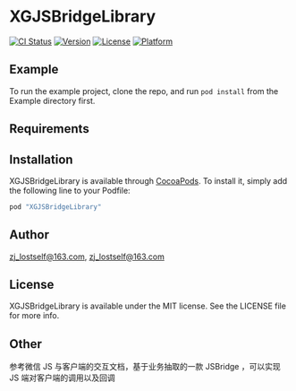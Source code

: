 # XGJSBridgeLibrary

[![CI Status](http://img.shields.io/travis/zj_lostself@163.com/XGJSBridgeLibrary.svg?style=flat)](https://travis-ci.org/zj_lostself@163.com/XGJSBridgeLibrary)
[![Version](https://img.shields.io/cocoapods/v/XGJSBridgeLibrary.svg?style=flat)](http://cocoapods.org/pods/XGJSBridgeLibrary)
[![License](https://img.shields.io/cocoapods/l/XGJSBridgeLibrary.svg?style=flat)](http://cocoapods.org/pods/XGJSBridgeLibrary)
[![Platform](https://img.shields.io/cocoapods/p/XGJSBridgeLibrary.svg?style=flat)](http://cocoapods.org/pods/XGJSBridgeLibrary)

## Example

To run the example project, clone the repo, and run `pod install` from the Example directory first.

## Requirements

## Installation

XGJSBridgeLibrary is available through [CocoaPods](http://cocoapods.org). To install
it, simply add the following line to your Podfile:

```ruby
pod "XGJSBridgeLibrary"
```

## Author

zj_lostself@163.com, zj_lostself@163.com

## License

XGJSBridgeLibrary is available under the MIT license. See the LICENSE file for more info.

## Other   

参考微信 JS 与客户端的交互文档，基于业务抽取的一款 JSBridge ，可以实现 JS 端对客户端的调用以及回调
